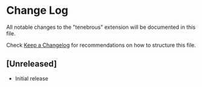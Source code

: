 # Change Log

All notable changes to the "tenebrous" extension will be documented in this file.

Check [Keep a Changelog](http://keepachangelog.com/) for recommendations on how to structure this file.

## [Unreleased]

- Initial release
